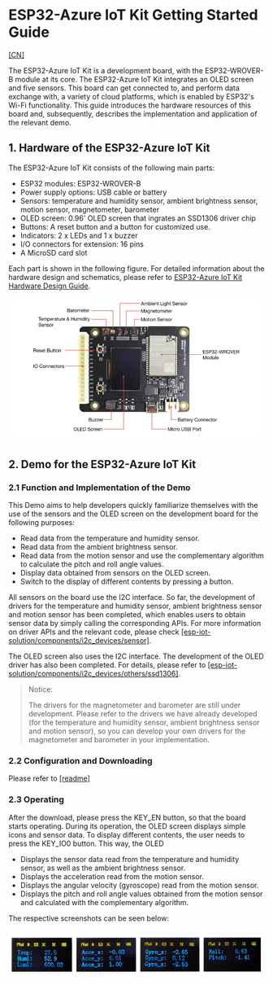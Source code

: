 # ESP32-Azure IoT Kit Getting Started Guide

[[CN]](./readme_cn.md)

The ESP32-Azure IoT Kit is a development board, with the ESP32-WROVER-B module at its core. The ESP32-Azure IoT Kit integrates an OLED screen and five sensors. This board can get connected to, and perform data exchange with, a variety of cloud platforms, which is enabled by ESP32's Wi-Fi functionality. This guide introduces the hardware resources of this board and, subsequently, describes the implementation and application of the relevant demo. 

## 1. Hardware of the ESP32-Azure IoT Kit 
The ESP32-Azure IoT Kit consists of the following main parts:
 
  * ESP32 modules: ESP32-WROVER-B
  * Power supply options: USB cable or battery 
  * Sensors: temperature and humidity sensor, ambient brightness sensor, motion sensor, magnetometer, barometer
  * OLED screen: 0.96' OLED screen that ingrates an SSD1306 driver chip
  * Buttons: A reset button and a button for customized use.
  * Indicators: 2 x LEDs and 1 x buzzer
  * I/O connectors for extension: 16 pins
  * A MicroSD card slot

Each part is shown in the following figure. For detailed information about the hardware design and schematics, please refer to [ESP32-Azure IoT Kit Hardware Design Guide](https://www.espressif.com/sites/default/files/documentation/esp32-azure_iot_kit_hardware_design_guide__en.pdf).

<img src="../../documents/_static/esp32_azure_iot_kit/esp32-azure_iot_kit.jpg"> 

## 2. Demo for the ESP32-Azure IoT Kit

### 2.1 Function and Implementation of the Demo
This Demo aims to help developers quickly familiarize themselves with the use of the sensors and the OLED screen on the development board for the following purposes:

  * Read data from the temperature and humidity sensor.
  * Read data from the ambient brightness sensor.
  * Read data from the motion sensor and use the complementary algorithm to calculate the pitch and roll angle values.
  * Display data obtained from sensors on the OLED screen.
  * Switch to the display of different contents by pressing a button. 

All sensors on the board use the I2C interface. So far, the development of drivers for the temperature and humidity sensor, ambient brightness sensor and motion sensor has been completed, which enables users to obtain sensor data by simply calling the corresponding APIs. For more information on driver APIs and the relevant code, please check [[esp-iot-solution/components/i2c_devices/sensor]](./../../components/i2c_devices/sensor).
   
The OLED screen also uses the I2C interface. The development of the OLED driver has also been completed. For details, please refer to [[esp-iot-solution/components/i2c_devices/others/ssd1306]](./../../components/i2c_devices/others/ssd1306).

> Notice: 
> 
> The drivers for the magnetometer and barometer are still under development. Please refer to the drivers we have already developed (for the temperature and humidity sensor, ambient brightness sensor and motion sensor), so you can develop your own drivers for the magnetometer and barometer in your implementation.

### 2.2 Configuration and Downloading

Please refer to [[readme]](./../../README.md#preparation)

### 2.3 Operating

After the download, please press the KEY_EN button, so that the board starts operating. During its operation, the OLED screen displays simple icons and sensor data.
To display different contents, the user needs to press the KEY_IO0 button. This way, the OLED

  * Displays the sensor data read from the temperature and humidity sensor, as well as the ambient brightness sensor.
  * Displays the acceleration read from the motion sensor.
  * Displays the angular velocity (gyroscope) read from the motion sensor.
  * Displays the pitch and roll angle values obtained from the motion sensor and calculated with the complementary algorithm.

The respective screenshots can be seen below:

<img src="../../documents/_static/esp32_azure_iot_kit/oled_show_pages.png">



